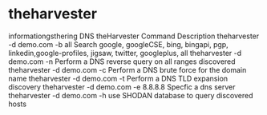 # theharvester
informationgsthering DNS
theHarvester Command 	Description
theharvester -d demo.com -b all 	Search google, googleCSE, bing, bingapi, pgp, linkedin,google-profiles, jigsaw, twitter, googleplus, all
theharvester -d demo.com -n 	Perform a DNS reverse query on all ranges discovered
theharvester -d demo.com -c 	Perform a DNS brute force for the domain name
theharvester -d demo.com -t 	Perform a DNS TLD expansion discovery
theharvester -d demo.com -e 8.8.8.8 	Specfic a dns server
theharvester -d demo.com -h 	use SHODAN database to query discovered hosts
